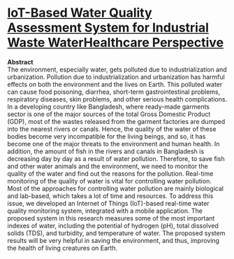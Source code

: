# [IoT-Based Water Quality Assessment System for Industrial Waste WaterHealthcare Perspective](https://ops.hindawi.com/view.manuscript/jhe/3769965/1/)

**Abstract**<br>
The environment, especially water, gets polluted due to industrialization and urbanization. Pollution due to industrialization and urbanization has harmful effects on both the environment and the lives on Earth. This polluted water can cause food poisoning, diarrhea, short-term gastrointestinal problems, respiratory diseases, skin problems, and other serious health complications. In a developing country like Bangladesh, where ready-made garments sector is one of the major sources of the total Gross Domestic Product (GDP), most of the wastes released from the garment factories are dumped into the nearest rivers or canals. Hence, the quality of the water of these bodies become very incompatible for the living beings, and so, it has become one of the major threats to the environment and human health. In addition, the amount of fish in the rivers and canals in Bangladesh is decreasing day by day as a result of water pollution. Therefore, to save fish and other water animals and the environment, we need to monitor the quality of the water and find out the reasons for the pollution. Real-time monitoring of the quality of water is vital for controlling water pollution. Most of the approaches for controlling water pollution are mainly biological and lab-based, which takes a lot of time and resources. To address this issue, we developed an Internet of Things (IoT)-based real-time water quality monitoring system, integrated with a mobile application. The proposed system in this research measures some of the most important indexes of water, including the potential of hydrogen (pH), total dissolved solids (TDS), and turbidity, and temperature of water. The proposed system results will be very helpful in saving the environment, and thus, improving the health of living creatures on Earth.

